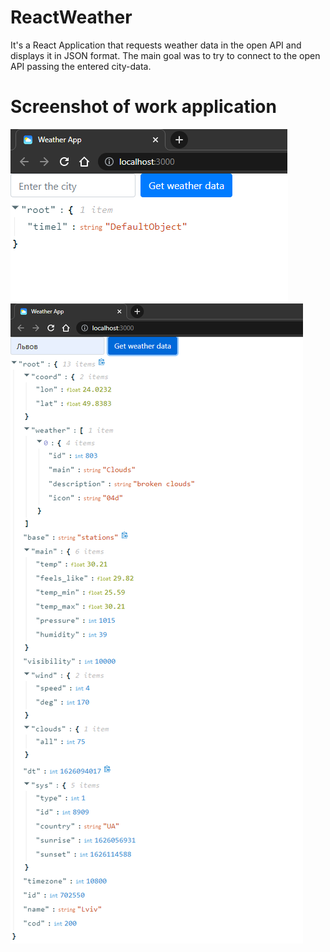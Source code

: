 # ReactWeather
It's a React Application that requests weather data in the open API and displays it in JSON format. The main goal was to try to connect to the open API passing the entered city-data.
# Screenshot of work application
<img src="/resources/img1.png">
<img src="/resources/img2.png">
